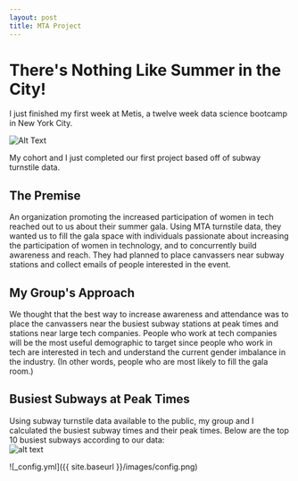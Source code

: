 ```yaml
---
layout: post
title: MTA Project
---
```


# There's Nothing Like Summer in the City!
  
I just finished my first week at Metis, a twelve week data science bootcamp in New York City.  
  
![Alt Text](http://67.media.tumblr.com/761d8443334825b118313eeaded99bb2/tumblr_nwr9axu1je1qddjxro10_r1_250.gif)

My cohort and I just completed our first project based off of subway turnstile data.  
  
## The Premise  
An organization promoting the increased participation of women in tech reached out to us about their summer gala. Using MTA turnstile data, they wanted us to fill the gala space with individuals passionate about increasing the participation of women in technology, and to concurrently build awareness and reach. They had planned to place canvassers near subway stations and collect emails of people interested in the event.  
  
## My Group's Approach  
We thought that the best way to increase awareness and attendance was to place the canvassers near the busiest subway stations at peak times and stations near large tech companies. People who work at tech companies will be the most useful demographic to target since people who work in tech are interested in tech and understand the current gender imbalance in the industry. (In other words, people who are most likely to fill the gala room.)  

## Busiest Subways at Peak Times  
Using subway turnstile data available to the public, my group and I calculated the busiest subway times and their peak times. Below are the top 10 busiest subways according to our data:  
![alt text](https://files.slack.com/files-pri/T1AJ01YV9-F1N64F1AM/pasted_image_at_2016_07_01_11_10_am.png)

![_config.yml]({{ site.baseurl }}/images/config.png)



